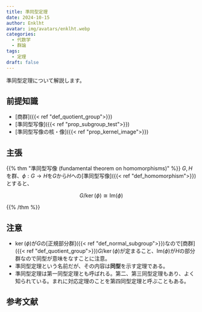 ```yaml
---
title: 準同型定理
date: 2024-10-15
author: Enklht
avatar: img/avatars/enklht.webp
categories:
  - 代数学
  - 群論
tags:
  - 定理
draft: false
---
```


準同型定理について解説します。

<!--more-->

## 前提知識

- [商群]({{< ref "def_quotient_group">}})
- [準同型写像]({{< ref "prop_subgroup_test">}})
- [準同型写像の核・像]({{< ref "prop_kernel_image">}})

## 主張

{{% thm "準同型写像 (fundamental theorem on homomorphisms)" %}}
$G, H$を群、$\phi: G \to H$を$G$から$H$への[準同型写像]({{< ref "def_homomorphism">}})とすると、

$$G / \ker(\phi) \cong \mathrm{Im}(\phi)$$

{{% /thm %}}

## 注意

- $\ker(\phi)$が$G$の[正規部分群]({{< ref "def_normal_subgroup">}})なので[商群]({{< ref "def_quotient_group">}})$G / \ker(\phi)$が定まること、$\mathrm{Im}(\phi)$が$H$の部分群なので同型が意味をなすことに注意。
- 準同型定理という名前だが、その内容は**同型**を示す定理である。
- 準同型定理は第一同型定理とも呼ばれる。第二、第三同型定理もあり、よく知られている。まれに対応定理のことを第四同型定理と呼ぶこともある。

## 参考文献
